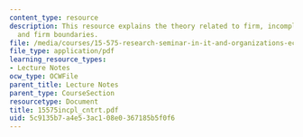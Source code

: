 ```yaml
---
content_type: resource
description: This resource explains the theory related to firm, incomplete contracts
  and firm boundaries.
file: /media/courses/15-575-research-seminar-in-it-and-organizations-economic-perspectives-spring-2004/5c9135b7a4e53ac108e0367185b5f0f6_15575incpl_cntrt.pdf
file_type: application/pdf
learning_resource_types:
- Lecture Notes
ocw_type: OCWFile
parent_title: Lecture Notes
parent_type: CourseSection
resourcetype: Document
title: 15575incpl_cntrt.pdf
uid: 5c9135b7-a4e5-3ac1-08e0-367185b5f0f6
---
```


